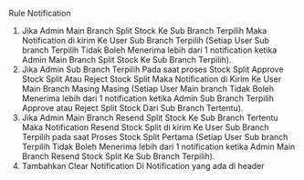 Rule Notification

1. Jika Admin Main Branch Split Stock Ke Sub Branch Terpilih Maka Notification di kirim Ke User Sub Branch Terpilih (Setiap User Sub branch  Terpilih Tidak Boleh Menerima lebih dari 1 notification ketika Admin Main Branch Split Stock Ke Sub Branch Terpilih).
2. Jika Admin Sub Branch Terpilih Pada saat proses Stock Split Approve Stock Split Atau Reject Stock Split Maka Notification di Kirim Ke User Main Branch Masing Masing (Setiap User Main branch Tidak Boleh Menerima lebih dari 1 notification ketika Admin Sub Branch Terpilih Approve atau Reject Split Stock Dari Sub Branch Tertentu).
3. Jika Admin Main Branch Resend Split Stock Ke Sub Branch Tertentu Maka Notification Resend Stock Split di kirim Ke User Sub Branch Terpilih pada saat Proses Stock Split Pertama (Setiap User Sub branch Terpilih Tidak Boleh Menerima lebih dari 1 notification ketika Admin Main Branch Resend Stock Split Ke Sub Branch Terpilih).
4. Tambahkan Clear Notification Di Notification yang ada di header
